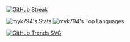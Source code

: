 [![GitHub Streak](https://github-readme-streak-stats.herokuapp.com?user=myk794&theme=dark)](https://git.io/streak-stats)

![myk794's Stats](https://github-readme-stats.vercel.app/api?username=myk794&theme=vue-dark&show_icons=true&hide_border=true&count_private=true)
![myk794's Top Languages](https://github-readme-stats.vercel.app/api/top-langs/?username=myk794&theme=vue-dark&show_icons=true&hide_border=true&layout=compact)

[![GitHub Trends SVG](https://api.githubtrends.io/user/svg/myk794/langs)](https://githubtrends.io)
